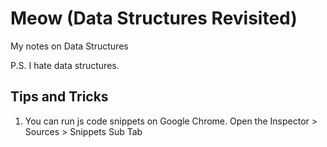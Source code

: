 # Meow (Data Structures Revisited)

My notes on Data Structures

P.S. I hate data structures. 

## Tips and Tricks

1. You can run js code snippets on Google Chrome. Open the Inspector > Sources > Snippets Sub Tab
